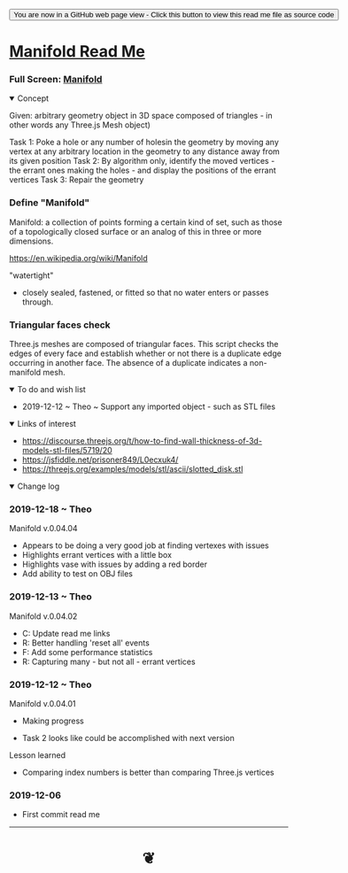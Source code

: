 <span style=display:none; >[You are now in a GitHub source code view - click this link to view Read Me file as a web page](  "View file as a web page." ) </span>


<div><input type=button onclick="window.location.href='http://www.ladybug.tools/spider/#cookbook/manifold/README.md'";
value='You are now in a GitHub web page view - Click this button to view this read me file as source code' ></div>


# [Manifold Read Me]( #cookbook/manifold/README.md )

<!--
<iframe src=https://jaanga.github.io/cookbook/examples/xxxxxx/xxxxxx.html width=100% height=500px >Iframes are not viewable in GitHub source code view</iframe>
_basic-html.html_
-->

### Full Screen: [Manifold]( http://www.ladybug.tools/spider/cookbook/manifold/ )

<details open >
<summary>Concept</summary>

Given: arbitrary geometry object in 3D space composed of triangles - in other words any Three.js Mesh object)

Task 1: Poke a hole or any number of holesin the geometry by moving any vertex at any arbitrary location in the geometry to any distance away from its given position
Task 2: By algorithm only, identify the moved vertices - the errant ones making the holes - and display the positions of the errant vertices
Task 3: Repair the geometry


### Define "Manifold"

Manifold: a collection of points forming a certain kind of set, such as those of a topologically closed surface or an analog of this in three or more dimensions.

https://en.wikipedia.org/wiki/Manifold

"watertight"

* closely sealed, fastened, or fitted so that no water enters or passes through.


### Triangular faces check

Three.js meshes are composed of triangular faces. This script checks the edges of every face and establish whether or not there is a duplicate edge occurring in another face. The absence of a duplicate indicates a non-manifold mesh.


</details>

<details open >
<summary>To do and wish list </summary>

* 2019-12-12 ~ Theo ~ Support any imported object - such as STL files

</details>

<details open >
<summary>Links of interest</summary>

* https://discourse.threejs.org/t/how-to-find-wall-thickness-of-3d-models-stl-files/5719/20
* https://jsfiddle.net/prisoner849/L0ecxuk4/
* https://threejs.org/examples/models/stl/ascii/slotted_disk.stl



</details>

<details open >
<summary>Change log </summary>

### 2019-12-18 ~ Theo

Manifold v.0.04.04

* Appears to be doing a very good job at finding vertexes with issues
* Highlights errant vertices with a little box
* Highlights vase with issues by adding a red border
* Add ability to test on OBJ files


### 2019-12-13 ~ Theo

Manifold v.0.04.02

* C: Update read me links
* R: Better handling 'reset all' events
* F: Add some performance statistics
* R: Capturing many - but not all - errant vertices




### 2019-12-12 ~ Theo

Manifold v.0.04.01

* Making progress

* Task 2 looks like could be accomplished with next version

Lesson learned

* Comparing index numbers is better than comparing Three.js vertices

### 2019-12-06

* First commit read me

</details>

***

# <center title="hello!" ><a href=javascript:window.scrollTo(0,0); style=text-decoration:none; > ❦ </a></center>
